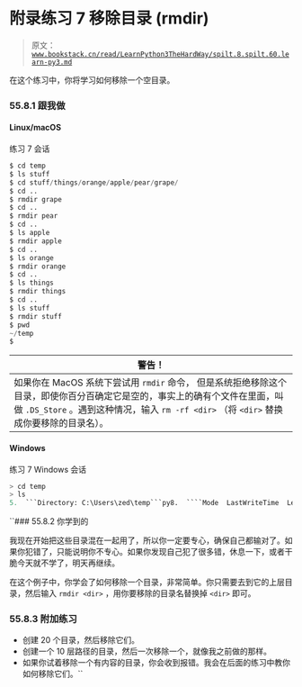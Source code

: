 # 附录练习 7 移除目录 (rmdir)

> 原文：[`www.bookstack.cn/read/LearnPython3TheHardWay/spilt.8.spilt.60.learn-py3.md`](https://www.bookstack.cn/read/LearnPython3TheHardWay/spilt.8.spilt.60.learn-py3.md)

在这个练习中，你将学习如何移除一个空目录。

### 55.8.1 跟我做

#### Linux/macOS

练习 7 会话

```py
$ cd temp
$ ls stuff
$ cd stuff/things/orange/apple/pear/grape/
$ cd ..
$ rmdir grape
$ cd ..
$ rmdir pear
$ cd ..
$ ls apple
$ rmdir apple
$ cd ..
$ ls orange
$ rmdir orange
$ cd ..
$ ls things
$ rmdir things
$ cd ..
$ ls stuff
$ rmdir stuff
$ pwd
~/temp
$
```

| 警告！ |
| --- |
| 如果你在 MacOS 系统下尝试用 `rmdir` 命令， 但是系统拒绝移除这个目录，即使你百分百确定它是空的，事实上的确有个文件在里面，叫做 `.DS_Store` 。遇到这种情况，输入 `rm -rf <dir>` （将 `<dir>` 替换成你要移除的目录名）。 |

#### Windows

练习 7 Windows 会话

```py
> cd temp
> ls
5.  ```Directory: C:\Users\zed\temp```py8.  ````Mode  LastWriteTime  Length  Name```py`9.  ```----  -------------  ------  ----```py10.  ```d----  12/17/2011  9:03 AM      stuff```py13.  ````> cd stuff/things/orange/apple/pear/grape/```py`14.  ```> cd ..```py15.  ```> rmdir grape```py16.  ```> cd ..```py18.  ````> rmdir pear```py`19.  ```> cd ..```py20.  ```> rmdir apple```py21.  ```> cd ..```py22.  ```> rmdir orange```py23.  ```> cd ..```py24.  ```> ls```py27.  ````Directory: C:\Users\zed\temp\stuff```py`30.  ````Mode  LastWriteTime  Length  Name```py`31.  ```----  -------------  ------  ----```py32.  ```d----  12/17/2011  9:14 AM      things```py35.  ````> rmdir things```py`36.  ```> cd ..```py37.  ```> ls```py40.  ````Directory: C:\Users\zed\temp```py`43.  ````Mode  LastWriteTime  Length  Name```py`44.  ```----  -------------  ------  ----```py45.  ```d----  12/17/2011  9:14 AM      stuff```py48.  ````> rmdir stuff```py`49.  ```> pwd```py51.  ````Path```py`52.  ```----```py53.  ```C:\Users\zed\temp```py56.  ````> cd ..```py`57.  ```>```py
```

 ``### 55.8.2 你学到的

我现在开始把这些目录混在一起用了，所以你一定要专心，确保自己都输对了。如果你犯错了，只能说明你不专心。如果你发现自己犯了很多错，休息一下，或者干脆今天就不学了，明天再继续。

在这个例子中，你学会了如何移除一个目录，非常简单。你只需要去到它的上层目录，然后输入 `rmdir <dir>` ，用你要移除的目录名替换掉 `<dir>` 即可。

### 55.8.3 附加练习

*   创建 20 个目录，然后移除它们。
*   创建一个 10 层路径的目录，然后一次移除一个，就像我之前做的那样。
*   如果你试着移除一个有内容的目录，你会收到报错。我会在后面的练习中教你如何移除它们。``